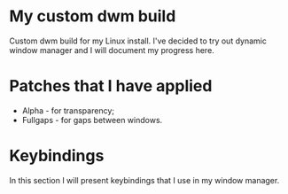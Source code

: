 # My custom dwm build
Custom dwm build for my Linux install. I've decided to try out dynamic window manager and I will document my progress here.

# Patches that I have applied
* Alpha - for transparency;
* Fullgaps - for gaps between windows.

# Keybindings
In this section I will present keybindings that I use in my window manager.
